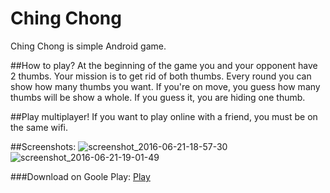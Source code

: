 # Ching Chong

Ching Chong is simple Android game.

##How to play?
At the beginning of the game you and your opponent have 2 thumbs.
Your mission is to get rid of both thumbs.
Every round you can show how many thumbs you want.
If you're on move, you guess how many thumbs will be show a whole.
If you guess it, you are hiding one thumb.

##Play multiplayer!
If you want to play online with a friend, you must be on the same wifi.

##Screenshots:
![screenshot_2016-06-21-18-57-30](https://cloud.githubusercontent.com/assets/16924957/16240347/4810245c-37e9-11e6-8b2b-067e8101d0f5.png)
![screenshot_2016-06-21-19-01-49](https://cloud.githubusercontent.com/assets/16924957/16240357/4af581a8-37e9-11e6-9962-f972b35ac1cf.png)

###Download on Goole Play:
[Play](https://play.google.com/store/apps/details?id=cz.martinforejt.chingchong)
